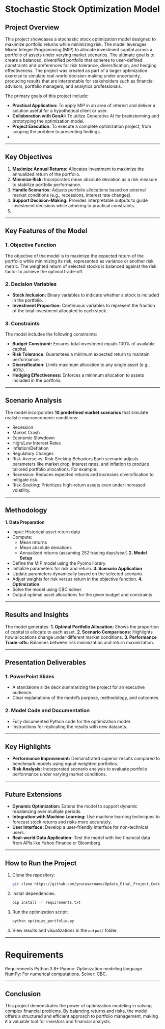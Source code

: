 # Stochastic Stock Optimization Model

## Project Overview

This project showcases a stochastic stock optimization model designed to maximize portfolio returns while minimizing risk. 
The model leverages Mixed Integer Programming (MIP) to allocate investment capital across a portfolio of assets under varying market scenarios. 
The ultimate goal is to create a balanced, diversified portfolio that adheres to user-defined constraints and preferences for risk tolerance, diversification, and hedging effectiveness.
The project was created as part of a larger optimization exercise to simulate real-world decision-making under uncertainty, producing results that are interpretable for stakeholders such as financial advisors, portfolio managers, and analytics professionals.

The primary goals of this project include:

- **Practical Application:** To apply MIP in an area of interest and deliver a solution useful for a hypothetical client or user.
- **Collaboration with GenAI:** To utilize Generative AI for brainstorming and prototyping the optimization model.
- **Project Execution:** To execute a complete optimization project, from scoping the problem to presenting findings.
- 
---

## Key Objectives

1. **Maximize Annual Returns:** Allocates investment to maximize the annualized return of the portfolio.
2. **Minimize Risk:** Incorporates mean absolute deviation as a risk measure to stabilize portfolio performance.
3. **Handle Scenarios:** Adjusts portfolio allocations based on external market conditions (e.g., recessions, interest rate changes).
4. **Support Decision-Making:** Provides interpretable outputs to guide investment decisions while adhering to practical constraints.
5. 
---

## Key Features of the Model

### 1. **Objective Function**
The objective of the model is to maximize the expected return of the portfolio while minimizing its risk, represented as variance or another risk metric. 
The weighted return of selected stocks is balanced against the risk factor to achieve the optimal trade-off.

### 2. **Decision Variables**
- **Stock Inclusion:** Binary variables to indicate whether a stock is included in the portfolio.
- **Investment Proportion:** Continuous variables to represent the fraction of the total investment allocated to each stock.

### 3. **Constraints**
The model includes the following constraints:
- **Budget Constraint:** Ensures total investment equals 100% of available capital.
- **Risk Tolerance:** Guarantees a minimum expected return to maintain performance.
- **Diversification:** Limits maximum allocation to any single asset (e.g., 40%).
- **Hedging Effectiveness:** Enforces a minimum allocation to assets included in the portfolio.

---

## Scenario Analysis

The model incorporates **10 predefined market scenarios** that simulate realistic macroeconomic conditions:
- Recession
- Market Crash
- Economic Slowdown
- High/Low Interest Rates
- Inflation/Deflation
- Regulatory Changes
- Risk-Averse vs. Risk-Seeking Behaviors
Each scenario adjusts parameters like market drop, interest rates, and inflation to produce tailored portfolio allocations. For example:
- Recession: Reduces expected returns and increases diversification to mitigate risk.
- Risk-Seeking: Prioritizes high-return assets even under increased volatility.

---

## Methodology

**1. Data Preparation**
- Input: Historical asset return data
- Compute:
   - Mean returns
   - Mean absolute deviations
   - Annualized returns (assuming 252 trading days/year)
**2. Model Setup**
- Define the MIP model using the Pyomo library.
- Initialize parameters for risk and return.
**3. Scenario Application**
- Update parameters dynamically based on the selected scenario.
- Adjust weights for risk versus return in the objective function.
**4. Optimization**
- Solve the model using CBC solver.
- Output optimal asset allocations for the given budget and constraints.

---

## Results and Insights
The model generates:
**1. Optimal Portfolio Allocation:** Shows the proportion of capital to allocate to each asset.
**2. Scenario Comparisons:** Highlights how allocations change under different market conditions.
**3. Performance Trade-offs:** Balances between risk minimization and return maximization.

---

## Presentation Deliverables

### 1. **PowerPoint Slides**
- A standalone slide deck summarizing the project for an executive audience.
- Clear explanations of the model’s purpose, methodology, and outcomes.

### 2. **Model Code and Documentation**
- Fully documented Python code for the optimization model.
- Instructions for replicating the results with new datasets.

---

## Key Highlights

- **Performance Improvement:** Demonstrated superior results compared to benchmark models using equal-weighted portfolios.
- **Risk Analysis:** Incorporated scenario analysis to evaluate portfolio performance under varying market conditions.

---

## Future Extensions

- **Dynamic Optimization:** Extend the model to support dynamic rebalancing over multiple periods.
- **Integration with Machine Learning:** Use machine learning techniques to forecast stock returns and risks more accurately.
- **User Interface:** Develop a user-friendly interface for non-technical users.
- **Real-world Data Application:** Test the model with live financial data from APIs like Yahoo Finance or Bloomberg.

---

## How to Run the Project

1. Clone the repository:
   ```bash
   git clone https://github.com/yourusername/Update_Final_Project_Code.git
   ```

2. Install dependencies:
   ```bash
   pip install -r requirements.txt
   ```

3. Run the optimization script:
   ```bash
   python optimize_portfolio.py
   ```

4. View results and visualizations in the `output/` folder.

---

# Requirements
Requirements
Python 3.8+
Pyomo: Optimization modeling language.
NumPy: For numerical computations.
Solver: CBC.

---

## Conclusion

This project demonstrates the power of optimization modeling in solving complex financial problems. By balancing returns and risks, the model offers a structured and efficient approach to portfolio management, making it a valuable tool for investors and financial analysts.

